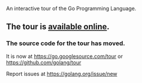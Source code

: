 An interactive tour of the Go Programming Language.

## The tour is [available online](http://tour.golang.org/). ##

### The source code for the tour has moved. ###

It is now at https://go.googlesource.com/tour or https://github.com/golang/tour

Report issues at https://golang.org/issue/new